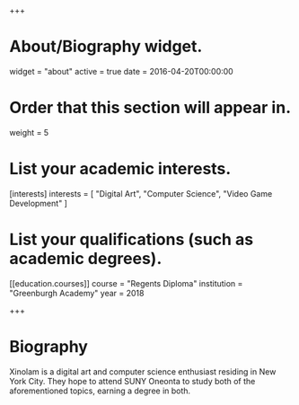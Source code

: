 +++
# About/Biography widget.
widget = "about"
active = true
date = 2016-04-20T00:00:00

# Order that this section will appear in.
weight = 5

# List your academic interests.
[interests]
  interests = [
    "Digital Art",
    "Computer Science",
    "Video Game Development"
  ]

# List your qualifications (such as academic degrees).
[[education.courses]]
  course = "Regents Diploma"
  institution = "Greenburgh Academy"
  year = 2018
 
+++

# Biography

Xinolam is a digital art and computer science enthusiast residing in New York City. They hope to attend SUNY Oneonta to study both of the aforementioned topics, earning a degree in both.  
